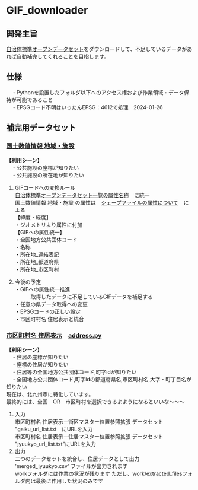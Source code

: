 # GIF_downloader  
## 開発主旨  
[自治体標準オープンデータセット](https://www.digital.go.jp/resources/open_data/municipal-standard-data-set-test)をダウンロードして、不足しているデータがあれば自動補完してくれることを目指します。  

## 仕様
　・Pythonを設置したフォルダ以下へのアクセス権および作業領域・データ保持が可能であること  
　・EPSGコード不明はいったんEPSG：4612で処理　2024-01-26  

## 補完用データセット
### [国土数値情報 地域・施設](https://nlftp.mlit.go.jp/ksj/index.html)  []()
**【利用シーン】**  
　・公共施設の座標が知りたい  
　・公共施設の所在地が知りたい  

1. GIFコードへの変換ルール  
  [自治体標準オープンデータセット一覧の属性名称](https://www.digital.go.jp/resources/open_data/municipal-standard-data-set-test)　に統一  
  国土数値情報 地域・施設 の属性は　[シェープファイルの属性について](https://nlftp.mlit.go.jp/ksj/gml/datalist/KsjTmplt-P28.html)　による  
  【緯度・経度】  
・ジオメトリより属性に付加  
【GIFへの属性統一】  
・全国地方公共団体コード  
・名称  
・所在地_連結表記  
・所在地_都道府県  
・所在地_市区町村  

1. 今後の予定  
  ・GIFへの属性統一推進  
　　　取得したデータに不足しているGIFデータを補足する  
  ・任意の県データ取得への変更  
  ・EPSGコードの正しい設定  
  ・市区町村名 住居表示と統合

### [市区町村名 住居表示](https://nlftp.mlit.go.jp/cgi-bin/isj/dls/_choose_method.cgi)　[address.py](address.py)  
**【利用シーン】**  
　・住居の座標が知りたい  
　・座標の住居が知りたい  
　・住居等の全国地方公共団体コード,町字idが知りたい  
　・全国地方公共団体コード,町字idの都道府県名,市区町村名,大字・町丁目名が知りたい  
現在は、北九州市に特化しています。  
最終的には、全国　OR　市区町村を選択できるよようになるといいな～～～  
1. 入力  
 市区町村名 住居表示－街区マスター位置参照拡張 データセット  
 "gaiku_url_list.txt　にURLを入力  
 市区町村名 住居表示－住居マスター位置参照拡張 データセット  
 "jyuukyo_url_list.txt"にURLを入力  
1. 出力  
 二つのデータセットを統合し、住居データとして出力  
 'merged_jyuukyo.csv' ファイルが出力されます  
 workフォルダには作業の状況が残ります
 ただし、work/extracted_filesフォルダ内は最後に作用した状況のみです  
